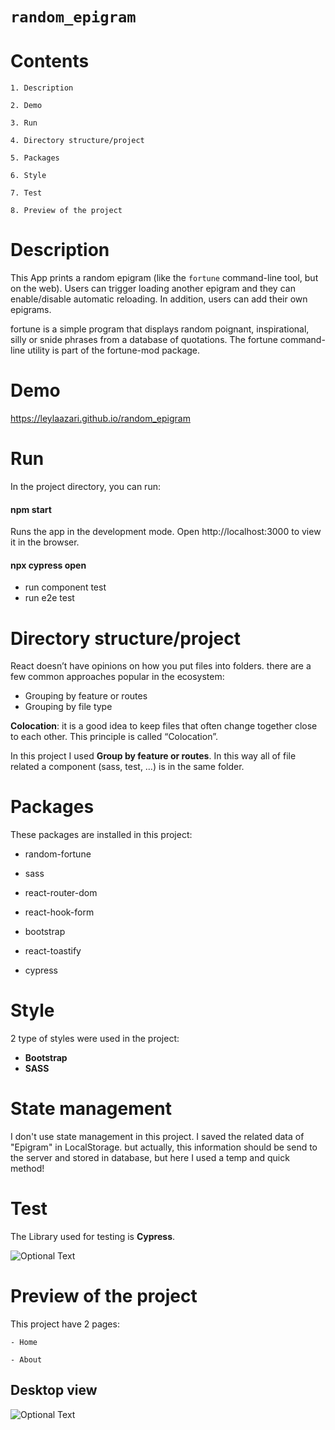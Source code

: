 # `random_epigram`

# Contents

    1. Description

    2. Demo
    
    3. Run

    4. Directory structure/project

    5. Packages

    6. Style

    7. Test

    8. Preview of the project
    
# Description

This App prints a random epigram (like the `fortune` command-line tool, but on the web). Users can trigger loading another epigram and they can enable/disable automatic reloading. In addition, users can add their own epigrams.

fortune is a simple program that displays random poignant, inspirational, silly or snide phrases from a database of quotations. The fortune command-line utility is part of the fortune-mod package.

# Demo

https://leylaazari.github.io/random_epigram


# Run

In the project directory, you can run:

#### npm start

Runs the app in the development mode.
Open http://localhost:3000 to view it in the browser.

#### npx cypress open
- run component test
- run e2e test

# Directory structure/project

React doesn’t have opinions on how you put files into folders. there are a few common approaches popular in the ecosystem:

- Grouping by feature or routes
- Grouping by file type

**Colocation**: it is a good idea to keep files that often change together close to each other. This principle is called “Colocation”.

In this project I used **Group by feature or routes**. In this way all of file related a component (sass, test, …) is in the same folder.

# Packages

These packages are installed in this project:

- random-fortune

- sass

- react-router-dom

- react-hook-form

- bootstrap

- react-toastify

- cypress

# Style

2 type of styles were used in the project:

- **Bootstrap**
- **SASS**

# State management

I don't use state management in this project. I saved the related data of "Epigram" in LocalStorage.
but actually, this information should be send to the server and stored in database, but here I used a temp and quick method!

# Test

The Library used for testing is **Cypress**.

![Optional Text](../main/src/assets/images/readme/1.JPG)

# Preview of the project

This project have 2 pages:

    - Home

    - About

## Desktop view

![Optional Text](../main/src/assets/images/readme/2.jpg)

